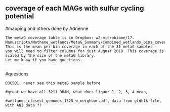## coverage of each MAGs with sulfur cycling potential

#mapping and others done by Adrienne
```
The metaG coverage table is in Dropbox: w2-microbiome/17. Manuscripts/Methane_wetlands/MetaG_Summary/combined_wetlands_bins_coverM_BIN_coverage_SCALED_w_tax.tsv
This is the mean per bin coverage in each of the 31 metaG samples - you will need to filter columns for just August 2018. This coverage is scaled by the size of the metaG library.
Let me know if you have questions.


```

#questions
```
O3C5D1, never see this metaG sample before

#great we have all 3211 DRAM, what does liquor 1, 2, 3, 4 mean,

#wetlands_closest_genomes_1325_w_neighbor.pdf, data from gtdbtk file, with ANI data ??


```
